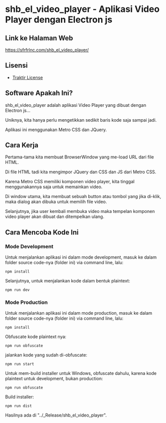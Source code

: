 # shb_el_video_player - Aplikasi Video Player dengan Electron js

## Link ke Halaman Web

https://sfrfrlnc.com/shb_el_video_player/

## Lisensi

- [Traktir License](https://sfrfrlnc.com/traktir-license/)

## Software Apakah Ini?

shb_el_video_player adalah aplikasi Video Player yang dibuat dengan Electron js...

Uniknya, kita hanya perlu mengetikkan sedikit baris kode saja sampai jadi.

Aplikasi ini menggunakan Metro CSS dan JQuery.

## Cara Kerja

Pertama-tama kita membuat BrowserWindow yang me-load URL dari file HTML.

Di file HTML tadi kita mengimpor JQuery dan CSS dan JS dari Metro CSS.

Karena Metro CSS memiliki komponen video player, kita tinggal menggunakannya saja untuk memainkan video.

Di window utama, kita membuat sebuah button atau tombol yang jika di-klik, maka dialog akan dibuka untuk memilih file video.

Selanjutnya, jika user kembali membuka video maka tempelan komponen video player akan dibuat dan ditempelkan ulang.

## Cara Mencoba Kode Ini

### Mode Development

Untuk menjalankan aplikasi ini dalam mode development, masuk ke dalam folder source code-nya (folder ini) via command line, lalu:

```
npm install
```

Selanjutnya, untuk menjalankan kode dalam bentuk plaintext:

```
npm run dev
```

### Mode Production

Untuk menjalankan aplikasi ini dalam mode production, masuk ke dalam folder source code-nya (folder ini) via command line, lalu:

```
npm install
```

Obfuscate kode plaintext nya:

```
npm run obfuscate
```

jalankan kode yang sudah di-obfuscate:

```
npm run start
```

Untuk mem-build installer untuk Windows, obfuscate dahulu, karena kode plaintext untuk development, bukan production:

```
npm run obfuscate
```

Build installer:

```
npm run dist
```

Hasilnya ada di "../\_Release/shb_el_video_player".
